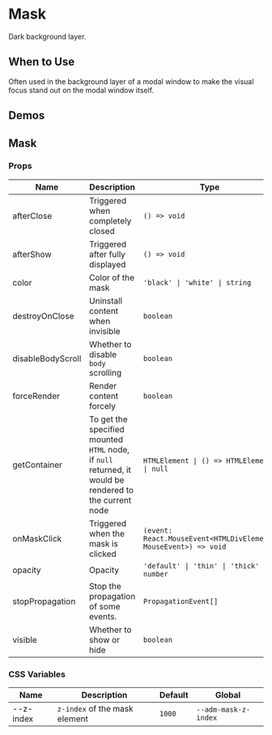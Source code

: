 # Mask

Dark background layer.

## When to Use

Often used in the background layer of a modal window to make the visual focus stand out on the modal window itself.

## Demos

<code src="./demos/demo1.tsx"></code>

## Mask

### Props

| Name | Description | Type | Default |
| --- | --- | --- | --- |
| afterClose | Triggered when completely closed | `() => void` | - |
| afterShow | Triggered after fully displayed | `() => void` | - |
| color | Color of the mask | `'black' \| 'white' \| string` | `'black'` |
| destroyOnClose | Uninstall content when invisible | `boolean` | `false` |
| disableBodyScroll | Whether to disable `body` scrolling | `boolean` | `true` |
| forceRender | Render content forcely | `boolean` | `false` |
| getContainer | To get the specified mounted `HTML` node, if `null` returned, it would be rendered to the current node | `HTMLElement \| () => HTMLElement \| null` | `null` |
| onMaskClick | Triggered when the mask is clicked | `(event: React.MouseEvent<HTMLDivElement, MouseEvent>) => void` | - |
| opacity | Opacity | `'default' \| 'thin' \| 'thick' \| number` | `'default'` |
| stopPropagation | Stop the propagation of some events. | `PropagationEvent[]` | `['click']` |
| visible | Whether to show or hide | `boolean` | `true` |

### CSS Variables

| Name      | Description                   | Default | Global               |
| --------- | ----------------------------- | ------- | -------------------- |
| --z-index | `z-index` of the mask element | `1000`  | `--adm-mask-z-index` |
